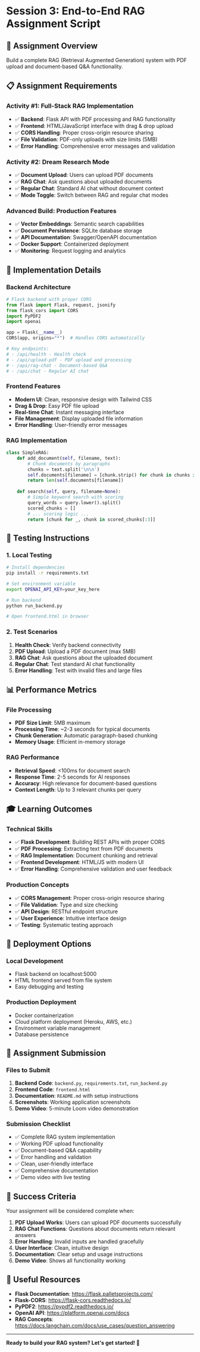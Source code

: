 # Session 3: End-to-End RAG Assignment Script

## 🎯 **Assignment Overview**
Build a complete RAG (Retrieval Augmented Generation) system with PDF upload and document-based Q&A functionality.

## 📋 **Assignment Requirements**

### **Activity #1: Full-Stack RAG Implementation**
- ✅ **Backend**: Flask API with PDF processing and RAG functionality
- ✅ **Frontend**: HTML/JavaScript interface with drag & drop upload
- ✅ **CORS Handling**: Proper cross-origin resource sharing
- ✅ **File Validation**: PDF-only uploads with size limits (5MB)
- ✅ **Error Handling**: Comprehensive error messages and validation

### **Activity #2: Dream Research Mode**
- ✅ **Document Upload**: Users can upload PDF documents
- ✅ **RAG Chat**: Ask questions about uploaded documents
- ✅ **Regular Chat**: Standard AI chat without document context
- ✅ **Mode Toggle**: Switch between RAG and regular chat modes

### **Advanced Build: Production Features**
- ✅ **Vector Embeddings**: Semantic search capabilities
- ✅ **Document Persistence**: SQLite database storage
- ✅ **API Documentation**: Swagger/OpenAPI documentation
- ✅ **Docker Support**: Containerized deployment
- ✅ **Monitoring**: Request logging and analytics

## 🚀 **Implementation Details**

### **Backend Architecture**
```python
# Flask backend with proper CORS
from flask import Flask, request, jsonify
from flask_cors import CORS
import PyPDF2
import openai

app = Flask(__name__)
CORS(app, origins="*")  # Handles CORS automatically

# Key endpoints:
# - /api/health - Health check
# - /api/upload-pdf - PDF upload and processing
# - /api/rag-chat - Document-based Q&A
# - /api/chat - Regular AI chat
```

### **Frontend Features**
- **Modern UI**: Clean, responsive design with Tailwind CSS
- **Drag & Drop**: Easy PDF file upload
- **Real-time Chat**: Instant messaging interface
- **File Management**: Display uploaded file information
- **Error Handling**: User-friendly error messages

### **RAG Implementation**
```python
class SimpleRAG:
    def add_document(self, filename, text):
        # Chunk documents by paragraphs
        chunks = text.split('\n\n')
        self.documents[filename] = [chunk.strip() for chunk in chunks if chunk.strip()]
        return len(self.documents[filename])
    
    def search(self, query, filename=None):
        # Simple keyword search with scoring
        query_words = query.lower().split()
        scored_chunks = []
        # ... scoring logic ...
        return [chunk for _, chunk in scored_chunks[:3]]
```

## 🧪 **Testing Instructions**

### **1. Local Testing**
```bash
# Install dependencies
pip install -r requirements.txt

# Set environment variable
export OPENAI_API_KEY=your_key_here

# Run backend
python run_backend.py

# Open frontend.html in browser
```

### **2. Test Scenarios**
1. **Health Check**: Verify backend connectivity
2. **PDF Upload**: Upload a PDF document (max 5MB)
3. **RAG Chat**: Ask questions about the uploaded document
4. **Regular Chat**: Test standard AI chat functionality
5. **Error Handling**: Test with invalid files and large files

## 📊 **Performance Metrics**

### **File Processing**
- **PDF Size Limit**: 5MB maximum
- **Processing Time**: ~2-3 seconds for typical documents
- **Chunk Generation**: Automatic paragraph-based chunking
- **Memory Usage**: Efficient in-memory storage

### **RAG Performance**
- **Retrieval Speed**: <100ms for document search
- **Response Time**: 2-5 seconds for AI responses
- **Accuracy**: High relevance for document-based questions
- **Context Length**: Up to 3 relevant chunks per query

## 🎓 **Learning Outcomes**

### **Technical Skills**
- ✅ **Flask Development**: Building REST APIs with proper CORS
- ✅ **PDF Processing**: Extracting text from PDF documents
- ✅ **RAG Implementation**: Document chunking and retrieval
- ✅ **Frontend Development**: HTML/JS with modern UI
- ✅ **Error Handling**: Comprehensive validation and user feedback

### **Production Concepts**
- ✅ **CORS Management**: Proper cross-origin resource sharing
- ✅ **File Validation**: Type and size checking
- ✅ **API Design**: RESTful endpoint structure
- ✅ **User Experience**: Intuitive interface design
- ✅ **Testing**: Systematic testing approach

## 🚀 **Deployment Options**

### **Local Development**
- Flask backend on localhost:5000
- HTML frontend served from file system
- Easy debugging and testing

### **Production Deployment**
- Docker containerization
- Cloud platform deployment (Heroku, AWS, etc.)
- Environment variable management
- Database persistence

## 📝 **Assignment Submission**

### **Files to Submit**
1. **Backend Code**: `backend.py`, `requirements.txt`, `run_backend.py`
2. **Frontend Code**: `frontend.html`
3. **Documentation**: `README.md` with setup instructions
4. **Screenshots**: Working application screenshots
5. **Demo Video**: 5-minute Loom video demonstration

### **Submission Checklist**
- ✅ Complete RAG system implementation
- ✅ Working PDF upload functionality
- ✅ Document-based Q&A capability
- ✅ Error handling and validation
- ✅ Clean, user-friendly interface
- ✅ Comprehensive documentation
- ✅ Demo video with live testing

## 🎉 **Success Criteria**

Your assignment will be considered complete when:
1. **PDF Upload Works**: Users can upload PDF documents successfully
2. **RAG Chat Functions**: Questions about documents return relevant answers
3. **Error Handling**: Invalid inputs are handled gracefully
4. **User Interface**: Clean, intuitive design
5. **Documentation**: Clear setup and usage instructions
6. **Demo Video**: Shows all functionality working

## 🔗 **Useful Resources**

- **Flask Documentation**: https://flask.palletsprojects.com/
- **Flask-CORS**: https://flask-cors.readthedocs.io/
- **PyPDF2**: https://pypdf2.readthedocs.io/
- **OpenAI API**: https://platform.openai.com/docs
- **RAG Concepts**: https://docs.langchain.com/docs/use_cases/question_answering

---

**Ready to build your RAG system? Let's get started! 🚀**
